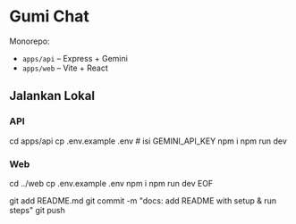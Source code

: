 # Gumi Chat

Monorepo:
- `apps/api` – Express + Gemini
- `apps/web` – Vite + React

## Jalankan Lokal
### API
cd apps/api
cp .env.example .env   # isi GEMINI_API_KEY
npm i
npm run dev

### Web
cd ../web
cp .env.example .env
npm i
npm run dev
EOF

git add README.md
git commit -m "docs: add README with setup & run steps"
git push
